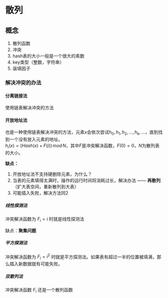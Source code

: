 # 散列

## 概念

1. 散列函数  
2. 冲突
3. hash表的大小一般是一个很大的素数
4. key类型（整数，字符串）
5. 装填因子

### 解决冲突的办法

#### 分离链接法

使用链表解决冲突的方法

#### 开放地址法

也是一种使用链表解决冲突的方法，元素$x$会依次尝试$h_0,h_1,h_2,...,h_k,...$，直到找到一个没有放入元素的地址。  
$h_i(x) = (Hash(x) + F(i)) \,mod\, N$，其中$F$是冲突解决函数，$F(0) = 0$，$N$为散列表的大小。

**缺点：**

1. 开放地址法不支持硬删除元素，为什么？  
2. 当表的元素填得太满时，操作的运行时间将消耗过长，解决办法 —— **再散列**（扩大表空间，重新散列到大表）  
3. 可能插入失败，解决方法同2

##### 线性探测法

冲突解决函数为 $F_i = i$ 时就是线性探测法

缺点：**聚集问题**

##### 平方探测法

冲突解决函数为 $F_i = i^2$ 时就是平方探测法。如果表有超过一半的位置被填满，那么插入新数据就有可能失败。

##### 双散列法

冲突解决函数 $F_i$ 还是一个散列函数

##### 

